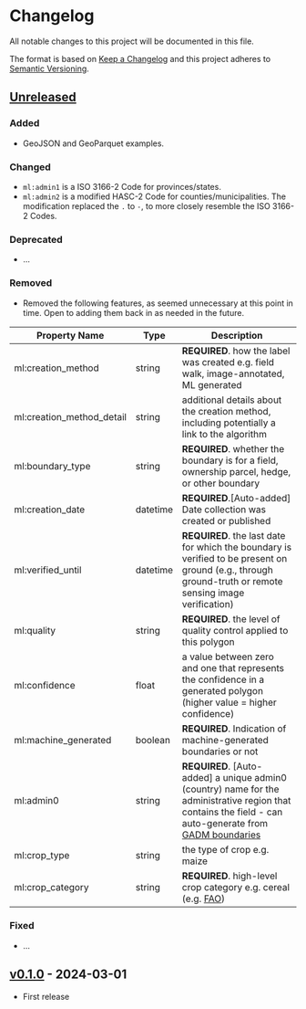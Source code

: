# Changelog

All notable changes to this project will be documented in this file.

The format is based on [Keep a Changelog](http://keepachangelog.com/en/1.0.0/)
and this project adheres to [Semantic Versioning](http://semver.org/spec/v2.0.0.html).

## [Unreleased]

### Added

- GeoJSON and GeoParquet examples.

### Changed

- `ml:admin1` is a ISO 3166-2 Code for provinces/states.
- `ml:admin2` is a modified HASC-2 Code for counties/municipalities. The modification replaced the `.` to `-`, to more closely resemble the ISO 3166-2 Codes.

### Deprecated

- ...

### Removed

- Removed the following features, as seemed unnecessary at this point in time. Open to adding them back in as needed in the future.

| Property Name   | Type   | Description |
| --------------- | ------ | ----------- |
| ml:creation_method | string | **REQUIRED**. how the label was created e.g. field walk, image-annotated, ML generated |
| ml:creation_method_detail | string |  additional details about the creation method, including potentially a link to the algorithm |
| ml:boundary_type | string | **REQUIRED**. whether the boundary is for a field, ownership parcel, hedge, or other boundary |
| ml:creation_date | datetime  | **REQUIRED**.[Auto-added] Date collection was created or published |
| ml:verified_until | datetime | **REQUIRED**. the last date for which the boundary is verified to be present on ground (e.g., through ground-truth or remote sensing image verification) |
| ml:quality | string | **REQUIRED**. the level of quality control applied to this polygon |
| ml:confidence | float | a value between zero and one that represents the confidence in a generated polygon (higher value = higher confidence) |
| ml:machine_generated | boolean | **REQUIRED**. Indication of machine-generated boundaries or not |
| ml:admin0 | string | **REQUIRED**. [Auto-added] a unique admin0 (country) name for the administrative region that contains the field - can auto-generate from [GADM boundaries](https://geodata.ucdavis.edu/gadm/) |
| ml:crop_type | string | the type of crop e.g. maize |
| ml:crop_category | string | **REQUIRED**. high-level crop category e.g. cereal (e.g. [FAO](https://unstats.un.org/unsd/classifications/Family/Detail/1002)) |

### Fixed

- ...

## [v0.1.0] - 2024-03-01

- First release

[Unreleased]: <https://github.com/radiantearth/stac-spec/compare/v0.1.0...main>
[v0.1.0]: <https://github.com/radiantearth/stac-spec/tree/v0.1.0>

